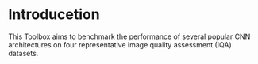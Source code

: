 # Introducetion
This Toolbox aims to benchmark the performance of several popular CNN architectures on four representative image quality assessment (IQA) datasets.
